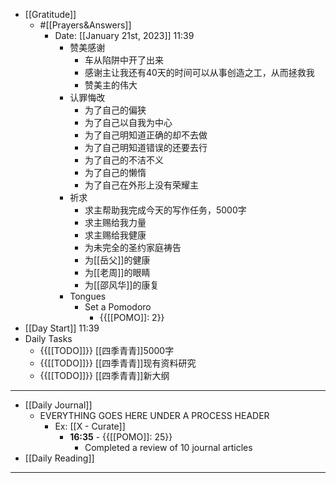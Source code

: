- [[Gratitude]]
    - #[[Prayers&Answers]]
        - Date: [[January 21st, 2023]] 11:39
            - 赞美感谢
                - 车从陷阱中开了出来
                - 感谢主让我还有40天的时间可以从事创造之工，从而拯救我
                - 赞美主的伟大
            - 认罪悔改
                - 为了自己的偏狭
                - 为了自己以自我为中心
                - 为了自己明知道正确的却不去做
                - 为了自己明知道错误的还要去行
                - 为了自己的不洁不义
                - 为了自己的懒惰
                - 为了自己在外形上没有荣耀主
            - 祈求
                - 求主帮助我完成今天的写作任务，5000字
                - 求主赐给我力量
                - 求主赐给我健康
                - 为未完全的圣约家庭祷告
                - 为[[岳父]]的健康
                - 为[[老周]]的眼睛
                - 为[[邵风华]]的康复
            - Tongues
                - Set a Pomodoro
                    - {{[[POMO]]: 2}}
- [[Day Start]] 11:39
- Daily Tasks
    - {{[[TODO]]}} [[四季青青]]5000字
    - {{[[TODO]]}} [[四季青青]]现有资料研究
    - {{[[TODO]]}} [[四季青青]]新大纲
- ---
- [[Daily Journal]] 
    - EVERYTHING GOES HERE UNDER A PROCESS HEADER
        - Ex: [[X - Curate]]
            - **16:35** - {{[[POMO]]: 25}}
                -  Completed a review of 10 journal articles
- [[Daily Reading]]
- ---

